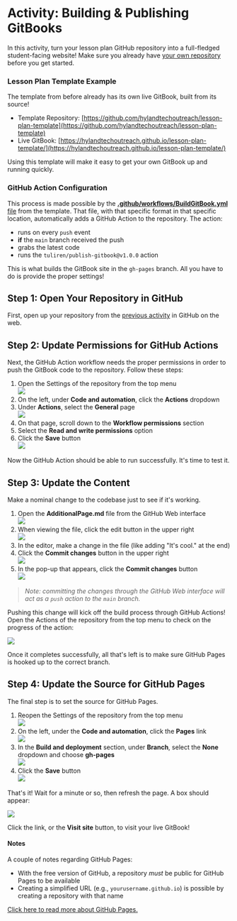 # Activity: Building & Publishing GitBooks
In this activity, turn your lesson plan GitHub repository into a full-fledged student-facing website! Make sure you already have [your own repository](YourOwnRepository.md) before you get started.

### Lesson Plan Template Example
The template from before already has its own live GitBook, built from its source!

- Template Repository: [https://github.com/hylandtechoutreach/lesson-plan-template](https://github.com/hylandtechoutreach/lesson-plan-template)
- Live GitBook: [https://hylandtechoutreach.github.io/lesson-plan-template/](https://hylandtechoutreach.github.io/lesson-plan-template/)

Using this template will make it easy to get your own GitBook up and running quickly.

### GitHub Action Configuration
This process is made possible by the [**.github/workflows/BuildGitBook.yml** file](https://github.com/hylandtechoutreach/lesson-plan-template/blob/main/.github/workflows/BuildGitBook.yml) from the template. That file, with that specific format in that specific location, automatically adds a GitHub Action to the repository. The action:

- runs on every `push` event
- **if** the `main` branch received the push
- grabs the latest code
- runs the `tuliren/publish-gitbook@v1.0.0` action

This is what builds the GitBook site in the `gh-pages` branch. All you have to do is provide the proper settings!

## Step 1: Open Your Repository in GitHub
First, open up your repository from the [previous activity](YourOwnRepository.md) in GitHub on the web.

## Step 2: Update Permissions for GitHub Actions
Next, the GitHub Action workflow needs the proper permissions in order to push the GitBook code to the repository. Follow these steps:

1. Open the Settings of the repository from the top menu  
    ![](Assets/RepositorySettings.png)
1. On the left, under **Code and automation**, click the **Actions** dropdown
1. Under **Actions**, select the **General** page  
    ![](Assets/ActionsGeneralSettings.png)
1. On that page, scroll down to the **Workflow permissions** section
1. Select the **Read and write permissions** option
1. Click the **Save** button  
    ![](Assets/WorkflowReadWriteSave.png)

Now the GitHub Action should be able to run successfully. It's time to test it.

## Step 3: Update the Content
Make a nominal change to the codebase just to see if it's working.

1. Open the **AdditionalPage.md** file from the GitHub Web interface  
    ![](Assets/OpenAdditionalPage.png)
1. When viewing the file, click the edit button in the upper right  
    ![](Assets/EditAdditionalPage.png)
1. In the editor, make a change in the file (like adding "It's cool." at the end)
1. Click the **Commit changes** button in the upper right  
    ![](Assets/CommitAdditionalPage.png)
1. In the pop-up that appears, click the **Commit changes** button  
    ![](Assets/CommitCommit.png)

>_Note: committing the changes through the GitHub Web interface will act as a `push` action to the `main` branch._

Pushing this change will kick off the build process through GitHub Actions! Open the Actions of the repository from the top menu to check on the progress of the action:

![](Assets/CheckActionProgress.png)

Once it completes successfully, all that's left is to make sure GitHub Pages is hooked up to the correct branch.

## Step 4: Update the Source for GitHub Pages
The final step is to set the source for GitHub Pages.

1. Reopen the Settings of the repository from the top menu  
    ![](Assets/RepositorySettings.png)
1. On the left, under the **Code and automation**, click the **Pages** link  
    ![](Assets/PagesLink.png)
1. In the **Build and deployment** section, under **Branch**, select the **None** dropdown and choose **gh-pages**  
    ![](Assets/SelectGhPages.png)
1. Click the **Save** button  
    ![](Assets/SaveGhPages.png)

That's it! Wait for a minute or so, then refresh the page. A box should appear:

![](Assets/SiteIsLive.png)

Click the link, or the **Visit site** button, to visit your live GitBook!

#### Notes
A couple of notes regarding GitHub Pages:

- With the free version of GitHub, a repository _must_ be public for GitHub Pages to be available
- Creating a simplified URL (e.g., `yourusername.github.io`) is possible by creating a repository with that name

[Click here to read more about GitHub Pages.](https://docs.github.com/en/pages/quickstart)
